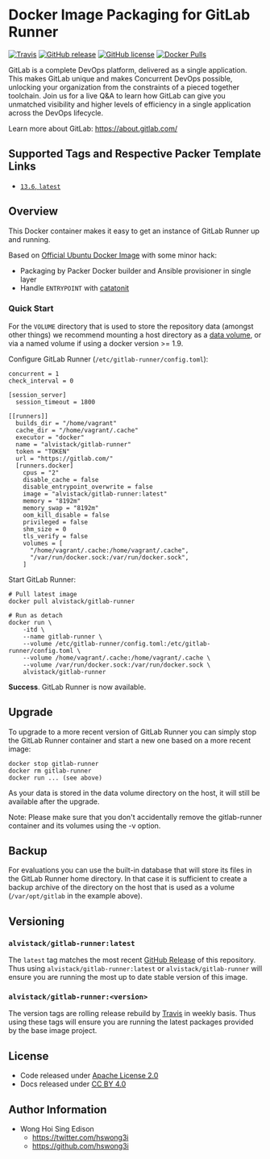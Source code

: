 # Docker Image Packaging for GitLab Runner

[![Travis](https://img.shields.io/travis/com/alvistack/docker-gitlab-runner.svg)](https://travis-ci.com/alvistack/docker-gitlab-runner)
[![GitHub release](https://img.shields.io/github/release/alvistack/docker-gitlab-runner.svg)](https://github.com/alvistack/docker-gitlab-runner/releases)
[![GitHub license](https://img.shields.io/github/license/alvistack/docker-gitlab-runner.svg)](https://github.com/alvistack/docker-gitlab-runner/blob/master/LICENSE)
[![Docker Pulls](https://img.shields.io/docker/pulls/alvistack/gitlab-runner.svg)](https://hub.docker.com/r/alvistack/gitlab-runner/)

GitLab is a complete DevOps platform, delivered as a single application. This makes GitLab unique and makes Concurrent DevOps possible, unlocking your organization from the constraints of a pieced together toolchain. Join us for a live Q\&A to learn how GitLab can give you unmatched visibility and higher levels of efficiency in a single application across the DevOps lifecycle.

Learn more about GitLab: <https://about.gitlab.com/>

## Supported Tags and Respective Packer Template Links

  - [`13.6`, `latest`](https://github.com/alvistack/docker-gitlab-runner/blob/master/packer/13.6/packer.json)

## Overview

This Docker container makes it easy to get an instance of GitLab Runner up and running.

Based on [Official Ubuntu Docker Image](https://hub.docker.com/_/ubuntu/) with some minor hack:

  - Packaging by Packer Docker builder and Ansible provisioner in single layer
  - Handle `ENTRYPOINT` with [catatonit](https://github.com/openSUSE/catatonit)

### Quick Start

For the `VOLUME` directory that is used to store the repository data (amongst other things) we recommend mounting a host directory as a [data volume](https://docs.docker.com/engine/tutorials/dockervolumes/#/data-volumes), or via a named volume if using a docker version \>= 1.9.

Configure GitLab Runner (`/etc/gitlab-runner/config.toml`):

    concurrent = 1
    check_interval = 0

    [session_server]
      session_timeout = 1800

    [[runners]]
      builds_dir = "/home/vagrant"
      cache_dir = "/home/vagrant/.cache"
      executor = "docker"
      name = "alvistack/gitlab-runner"
      token = "TOKEN"
      url = "https://gitlab.com/"
      [runners.docker]
        cpus = "2"
        disable_cache = false
        disable_entrypoint_overwrite = false
        image = "alvistack/gitlab-runner:latest"
        memory = "8192m"
        memory_swap = "8192m"
        oom_kill_disable = false
        privileged = false
        shm_size = 0
        tls_verify = false
        volumes = [
          "/home/vagrant/.cache:/home/vagrant/.cache",
          "/var/run/docker.sock:/var/run/docker.sock",
        ]

Start GitLab Runner:

    # Pull latest image
    docker pull alvistack/gitlab-runner
    
    # Run as detach
    docker run \
        -itd \
        --name gitlab-runner \
        --volume /etc/gitlab-runner/config.toml:/etc/gitlab-runner/config.toml \
        --volume /home/vagrant/.cache:/home/vagrant/.cache \
        --volume /var/run/docker.sock:/var/run/docker.sock \
        alvistack/gitlab-runner

**Success**. GitLab Runner is now available.

## Upgrade

To upgrade to a more recent version of GitLab Runner you can simply stop the GitLab Runner
container and start a new one based on a more recent image:

    docker stop gitlab-runner
    docker rm gitlab-runner
    docker run ... (see above)

As your data is stored in the data volume directory on the host, it will still
be available after the upgrade.

Note: Please make sure that you don't accidentally remove the gitlab-runner container and its volumes using the -v option.

## Backup

For evaluations you can use the built-in database that will store its files in the GitLab Runner home directory. In that case it is sufficient to create a backup archive of the directory on the host that is used as a volume (`/var/opt/gitlab` in the example above).

## Versioning

### `alvistack/gitlab-runner:latest`

The `latest` tag matches the most recent [GitHub Release](https://github.com/alvistack/docker-gitlab-runner/releases) of this repository. Thus using `alvistack/gitlab-runner:latest` or `alvistack/gitlab-runner` will ensure you are running the most up to date stable version of this image.

### `alvistack/gitlab-runner:<version>`

The version tags are rolling release rebuild by [Travis](https://travis-ci.com/alvistack/docker-gitlab-runner) in weekly basis. Thus using these tags will ensure you are running the latest packages provided by the base image project.

## License

  - Code released under [Apache License 2.0](LICENSE)
  - Docs released under [CC BY 4.0](http://creativecommons.org/licenses/by/4.0/)

## Author Information

  - Wong Hoi Sing Edison
      - <https://twitter.com/hswong3i>
      - <https://github.com/hswong3i>
